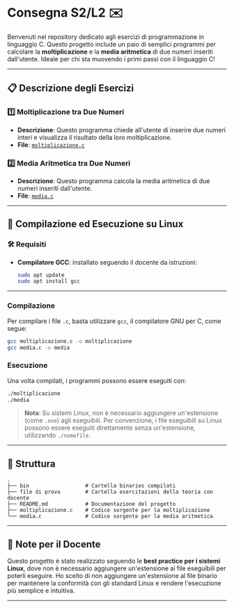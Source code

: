 # Consegna S2/L2 ✉️

Benvenuti nel repository dedicato agli esercizi di programmazione in linguaggio C. Questo progetto include un paio di semplici programmi per calcolare la **moltiplicazione** e la **media aritmetica** di due numeri inseriti dall'utente. Ideale per chi sta muovendo i primi passi con il linguaggio C!

---

## 📋 Descrizione degli Esercizi

### 1️⃣ Moltiplicazione tra Due Numeri

- **Descrizione**: Questo programma chiede all'utente di inserire due numeri interi e visualizza il risultato della loro moltiplicazione.
- **File**: [`moltiplicazione.c`](./moltiplicazione.c)

### 2️⃣ Media Aritmetica tra Due Numeri

- **Descrizione**: Questo programma calcola la media aritmetica di due numeri inseriti dall'utente.
- **File**: [`media.c`](./media.c)

---

## 🚀 Compilazione ed Esecuzione su Linux

### 🛠️ Requisiti

- **Compilatore GCC**: installato seguendo il docente da istruzioni:

  ```bash
  sudo apt update
  sudo apt install gcc
  ```

---

### Compilazione

Per compilare i file `.c`, basta utilizzare `gcc`, il compilatore GNU per C, come segue:

```bash
gcc moltiplicazione.c -o moltiplicazione
gcc media.c -o media
```

### Esecuzione

Una volta compilati, i programmi possono essere eseguiti con:

```bash
./moltiplicazione
./media
```

> **Nota**: Su sistemi Linux, non è necessario aggiungere un'estensione (come `.exe`) agli eseguibili. Per convenzione, i file eseguibili su Linux possono essere eseguiti direttamente senza un'estensione, utilizzando `./nomefile`.

---

## 📂 Struttura 

```plaintext
.
├── bin                  # Cartella binaries compilati
├── file di prova        # Cartella esercitazioni della teoria con docente
├── README.md            # Documentazione del progetto
├── moltiplicazione.c    # Codice sorgente per la moltiplicazione
└── media.c              # Codice sorgente per la media aritmetica
```

---

## 📝 Note per il Docente

Questo progetto è stato realizzato seguendo le **best practice per i sistemi Linux**, dove non è necessario aggiungere un'estensione ai file eseguibili per poterli eseguire. Ho scelto di non aggiungere un'estensione al file binario per mantenere la conformità con gli standard Linux e rendere l'esecuzione più semplice e intuitiva.

---

